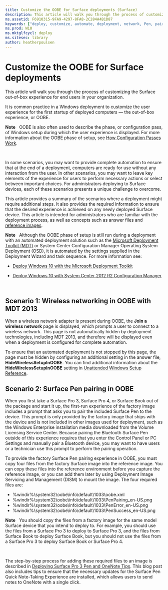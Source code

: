 ```yaml
---
title: Customize the OOBE for Surface deployments (Surface)
description: This article will walk you through the process of customizing the Surface out-of-box experience for end users in your organization.
ms.assetid: F6910315-9FA9-4297-8FA8-2C284A4B1D87
keywords: ["deploy, customize, automate, deployment, network, Pen, pair, boot"]
ms.prod: W10
ms.mktglfcycl: deploy
ms.sitesec: library
author: heatherpoulsen
---
```


# Customize the OOBE for Surface deployments


This article will walk you through the process of customizing the Surface out-of-box experience for end users in your organization.

It is common practice in a Windows deployment to customize the user experience for the first startup of deployed computers — the out-of-box experience, or OOBE.

**Note**  
OOBE is also often used to describe the phase, or configuration pass, of Windows setup during which the user experience is displayed. For more information about the OOBE phase of setup, see [How Configuration Passes Work](http://msdn.microsoft.com/library/windows/hardware/dn898581(v=vs.85).aspx).

 

In some scenarios, you may want to provide complete automation to ensure that at the end of a deployment, computers are ready for use without any interaction from the user. In other scenarios, you may want to leave key elements of the experience for users to perform necessary actions or select between important choices. For administrators deploying to Surface devices, each of these scenarios presents a unique challenge to overcome.

This article provides a summary of the scenarios where a deployment might require additional steps. It also provides the required information to ensure that the desired experience is achieved on any newly deployed Surface device. This article is intended for administrators who are familiar with the deployment process, as well as concepts such as answer files and [reference images](http://go.microsoft.com/fwlink/p/?LinkID=618042).

**Note**  
Although the OOBE phase of setup is still run during a deployment with an automated deployment solution such as the [Microsoft Deployment Toolkit (MDT)](http://go.microsoft.com/fwlink/p/?LinkId=618117) or System Center Configuration Manager Operating System Deployment (OSD), it is automated by the settings supplied in the Deployment Wizard and task sequence. For more information see:

-   [Deploy Windows 10 with the Microsoft Deployment Toolkit](http://technet.microsoft.com/en-us/itpro/windows/deploy/deploy-windows-10-with-the-microsoft-deployment-toolkit)

-   [Deploy Windows 10 with System Center 2012 R2 Configuration Manager](http://technet.microsoft.com/en-us/itpro/windows/deploy/deploy-windows-10-with-system-center-2012-r2-configuration-manager)

 

## Scenario 1: Wireless networking in OOBE with MDT 2013


When a wireless network adapter is present during OOBE, the **Join a wireless network** page is displayed, which prompts a user to connect to a wireless network. This page is not automatically hidden by deployment technologies, including MDT 2013, and therefore will be displayed even when a deployment is configured for complete automation.

To ensure that an automated deployment is not stopped by this page, the page must be hidden by configuring an additional setting in the answer file, **HideWirelessSetupInOOBE**. You can find additional information about the **HideWirelessSetupInOOBE** setting in [Unattended Windows Setup Reference](http://go.microsoft.com/fwlink/p/?LinkID=618044).

## Scenario 2: Surface Pen pairing in OOBE


When you first take a Surface Pro 3, Surface Pro 4, or Surface Book out of the package and start it up, the first-run experience of the factory image includes a prompt that asks you to pair the included Surface Pen to the device. This prompt is only provided by the factory image that ships with the device and is not included in other images used for deployment, such as the Windows Enterprise installation media downloaded from the Volume Licensing Service Center. Because pairing the Bluetooth Surface Pen outside of this experience requires that you enter the Control Panel or PC Settings and manually pair a Bluetooth device, you may want to have users or a technician use this prompt to perform the pairing operation.

To provide the factory Surface Pen pairing experience in OOBE, you must copy four files from the factory Surface image into the reference image. You can copy these files into the reference environment before you capture the reference image, or you can add them later by using Deployment Image Servicing and Management (DISM) to mount the image. The four required files are:

-   %windir%\\system32\\oobe\\info\\default\\1033\\oobe.xml
-   %windir%\\system32\\oobe\\info\\default\\1033\\PenPairing\_en-US.png
-   %windir%\\system32\\oobe\\info\\default\\1033\\PenError\_en-US.png
-   %windir%\\system32\\oobe\\info\\default\\1033\\PenSuccess\_en-US.png

**Note**  
You should copy the files from a factory image for the same model Surface device that you intend to deploy to. For example, you should use the files from a Surface Pro 3 to deploy to Surface Pro 3, and the files from Surface Book to deploy Surface Book, but you should not use the files from a Surface Pro 3 to deploy Surface Book or Surface Pro 4.

 

The step-by-step process for adding these required files to an image is described in [Deploying Surface Pro 3 Pen and OneNote Tips](http://go.microsoft.com/fwlink/p/?LinkID=618045). This blog post also includes tips to ensure that the necessary updates for the Surface Pen Quick Note-Taking Experience are installed, which allows users to send notes to OneNote with a single click.

 

 





